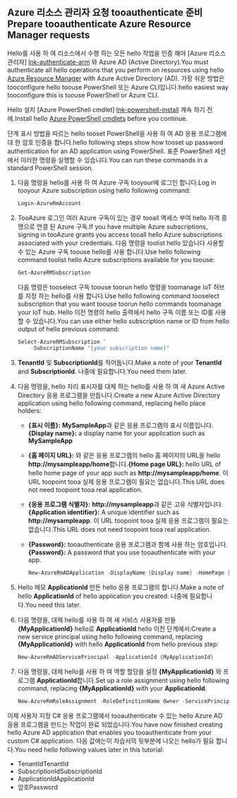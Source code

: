 ## <a name="prepare-tooauthenticate-azure-resource-manager-requests"></a><span data-ttu-id="5b61d-101">Azure 리소스 관리자 요청 tooauthenticate 준비</span><span class="sxs-lookup"><span data-stu-id="5b61d-101">Prepare tooauthenticate Azure Resource Manager requests</span></span>
<span data-ttu-id="5b61d-102">Hello를 사용 하 여 리소스에서 수행 하는 모든 hello 작업을 인증 해야 [Azure 리소스 관리자] [ lnk-authenticate-arm] 와 Azure AD (Active Directory).</span><span class="sxs-lookup"><span data-stu-id="5b61d-102">You must authenticate all hello operations that you perform on resources using hello [Azure Resource Manager][lnk-authenticate-arm] with Azure Active Directory (AD).</span></span> <span data-ttu-id="5b61d-103">가장 쉬운 방법은 tooconfigure hello toouse PowerShell 또는 Azure CLI입니다.</span><span class="sxs-lookup"><span data-stu-id="5b61d-103">hello easiest way tooconfigure this is toouse PowerShell or Azure CLI.</span></span>

<span data-ttu-id="5b61d-104">Hello 설치 [Azure PowerShell cmdlet] [ lnk-powershell-install] 계속 하기 전에.</span><span class="sxs-lookup"><span data-stu-id="5b61d-104">Install hello [Azure PowerShell cmdlets][lnk-powershell-install] before you continue.</span></span>

<span data-ttu-id="5b61d-105">단계 표시 방법을 따르는 hello tooset PowerShell을 사용 하 여 AD 응용 프로그램에 대 한 암호 인증을 합니다.</span><span class="sxs-lookup"><span data-stu-id="5b61d-105">hello following steps show how tooset up password authentication for an AD application using PowerShell.</span></span> <span data-ttu-id="5b61d-106">표준 PowerShell 세션에서 이러한 명령을 실행할 수 있습니다.</span><span class="sxs-lookup"><span data-stu-id="5b61d-106">You can run these commands in a standard PowerShell session.</span></span>

1. <span data-ttu-id="5b61d-107">다음 명령을 hello를 사용 하 여 Azure 구독 tooyour에 로그인 합니다.</span><span class="sxs-lookup"><span data-stu-id="5b61d-107">Log in tooyour Azure subscription using hello following command:</span></span>

    ```powershell
    Login-AzureRmAccount
    ```

1. <span data-ttu-id="5b61d-108">TooAzure 로그인 여러 Azure 구독이 있는 경우 tooall 액세스 부여 hello 자격 증명으로 연결 된 Azure 구독.</span><span class="sxs-lookup"><span data-stu-id="5b61d-108">If you have multiple Azure subscriptions, signing in tooAzure grants you access tooall hello Azure subscriptions associated with your credentials.</span></span> <span data-ttu-id="5b61d-109">다음 명령을 toolist hello 있습니다 사용할 수 있는 Azure 구독 toouse hello를 사용 합니다.</span><span class="sxs-lookup"><span data-stu-id="5b61d-109">Use hello following command toolist hello Azure subscriptions available for you toouse:</span></span>

    ```powershell
    Get-AzureRMSubscription
    ```

    <span data-ttu-id="5b61d-110">다음 명령은 tooselect 구독 toouse toorun hello 명령을 toomanage IoT 허브를 지정 하는 hello를 사용 합니다.</span><span class="sxs-lookup"><span data-stu-id="5b61d-110">Use hello following command tooselect subscription that you want toouse toorun hello commands toomanage your IoT hub.</span></span> <span data-ttu-id="5b61d-111">Hello 이전 명령의 hello 출력에서 hello 구독 이름 또는 ID를 사용할 수 있습니다.</span><span class="sxs-lookup"><span data-stu-id="5b61d-111">You can use either hello subscription name or ID from hello output of hello previous command:</span></span>

    ```powershell
    Select-AzureRMSubscription `
        -SubscriptionName "{your subscription name}"
    ```

2. <span data-ttu-id="5b61d-112">**TenantId** 및 **SubscriptionId**를 적어둡니다.</span><span class="sxs-lookup"><span data-stu-id="5b61d-112">Make a note of your **TenantId** and **SubscriptionId**.</span></span> <span data-ttu-id="5b61d-113">나중에 필요합니다.</span><span class="sxs-lookup"><span data-stu-id="5b61d-113">You need them later.</span></span>
3. <span data-ttu-id="5b61d-114">다음 명령을, hello 자리 표시자를 대체 하는 hello를 사용 하 여 새 Azure Active Directory 응용 프로그램을 만듭니다.</span><span class="sxs-lookup"><span data-stu-id="5b61d-114">Create a new Azure Active Directory application using hello following command, replacing hello place holders:</span></span>
   
   * <span data-ttu-id="5b61d-115">**{표시 이름}:** **MySampleApp**과 같은 응용 프로그램의 표시 이름입니다.</span><span class="sxs-lookup"><span data-stu-id="5b61d-115">**{Display name}:** a display name for your application such as **MySampleApp**</span></span>
   * <span data-ttu-id="5b61d-116">**{홈 페이지 URL}:** 와 같은 응용 프로그램의 hello 홈 페이지의 URL을 hello **http://mysampleapp/home**합니다.</span><span class="sxs-lookup"><span data-stu-id="5b61d-116">**{Home page URL}:** hello URL of hello home page of your app such as **http://mysampleapp/home**.</span></span> <span data-ttu-id="5b61d-117">이 URL toopoint tooa 실제 응용 프로그램이 필요는 없습니다.</span><span class="sxs-lookup"><span data-stu-id="5b61d-117">This URL does not need toopoint tooa real application.</span></span>
   * <span data-ttu-id="5b61d-118">**{응용 프로그램 식별자}:** **http://mysampleapp**과 같은 고유 식별자입니다.</span><span class="sxs-lookup"><span data-stu-id="5b61d-118">**{Application identifier}:** A unique identifier such as **http://mysampleapp**.</span></span> <span data-ttu-id="5b61d-119">이 URL toopoint tooa 실제 응용 프로그램이 필요는 없습니다.</span><span class="sxs-lookup"><span data-stu-id="5b61d-119">This URL does not need toopoint tooa real application.</span></span>
   * <span data-ttu-id="5b61d-120">**{Password}:** tooauthenticate 응용 프로그램과 함께 사용 하는 암호입니다.</span><span class="sxs-lookup"><span data-stu-id="5b61d-120">**{Password}:** A password that you use tooauthenticate with your app.</span></span>
     
     ```powershell
     New-AzureRmADApplication -DisplayName {Display name} -HomePage {Home page URL} -IdentifierUris {Application identifier} -Password {Password}
     ```
4. <span data-ttu-id="5b61d-121">Hello 메모 **ApplicationId** 만든 hello 응용 프로그램의 합니다.</span><span class="sxs-lookup"><span data-stu-id="5b61d-121">Make a note of hello **ApplicationId** of hello application you created.</span></span> <span data-ttu-id="5b61d-122">나중에 필요합니다.</span><span class="sxs-lookup"><span data-stu-id="5b61d-122">You need this later.</span></span>
5. <span data-ttu-id="5b61d-123">다음 명령을, 대체 hello를 사용 하 여 새 서비스 사용자를 만들 **{MyApplicationId}** hello로 **ApplicationId** hello 이전 단계에서:</span><span class="sxs-lookup"><span data-stu-id="5b61d-123">Create a new service principal using hello following command, replacing **{MyApplicationId}** with hello **ApplicationId** from hello previous step:</span></span>
   
    ```powershell
    New-AzureRmADServicePrincipal -ApplicationId {MyApplicationId}
    ```
6. <span data-ttu-id="5b61d-124">다음 명령을, 대체 hello를 사용 하 여 역할 할당을 설정 **{MyApplicationId}** 와 프로그램 **ApplicationId**합니다.</span><span class="sxs-lookup"><span data-stu-id="5b61d-124">Set up a role assignment using hello following command, replacing **{MyApplicationId}** with your **ApplicationId**.</span></span>
   
    ```powershell
    New-AzureRmRoleAssignment -RoleDefinitionName Owner -ServicePrincipalName {MyApplicationId}
    ```

<span data-ttu-id="5b61d-125">이제 사용자 지정 C# 응용 프로그램에서 tooauthenticate 수 있는 hello Azure AD 응용 프로그램을 만드는 작업이 완료 되었습니다.</span><span class="sxs-lookup"><span data-stu-id="5b61d-125">You have now finished creating hello Azure AD application that enables you tooauthenticate from your custom C# application.</span></span> <span data-ttu-id="5b61d-126">다음 값에는이 자습서의 뒷부분에 나오는 hello가 필요 합니다.</span><span class="sxs-lookup"><span data-stu-id="5b61d-126">You need hello following values later in this tutorial:</span></span>

* <span data-ttu-id="5b61d-127">TenantId</span><span class="sxs-lookup"><span data-stu-id="5b61d-127">TenantId</span></span>
* <span data-ttu-id="5b61d-128">SubscriptionId</span><span class="sxs-lookup"><span data-stu-id="5b61d-128">SubscriptionId</span></span>
* <span data-ttu-id="5b61d-129">ApplicationId</span><span class="sxs-lookup"><span data-stu-id="5b61d-129">ApplicationId</span></span>
* <span data-ttu-id="5b61d-130">암호</span><span class="sxs-lookup"><span data-stu-id="5b61d-130">Password</span></span>

[lnk-authenticate-arm]: https://msdn.microsoft.com/library/azure/dn790557.aspx
[lnk-powershell-install]: https://docs.microsoft.com/powershell/azure/install-azurerm-ps
